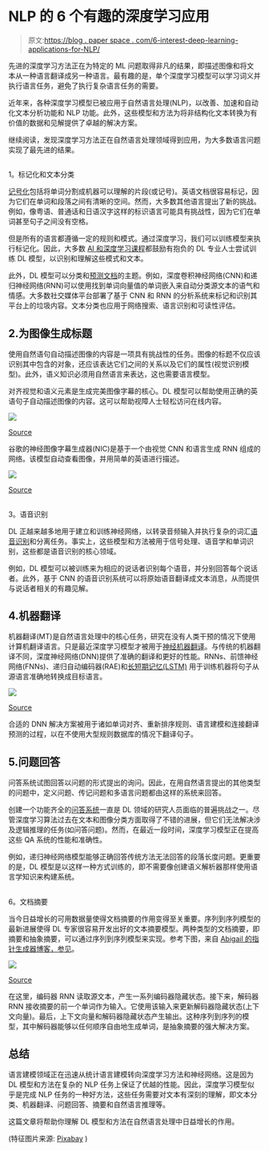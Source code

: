 # NLP 的 6 个有趣的深度学习应用

> 原文:[https://blog . paper space . com/6-interest-deep-learning-applications-for-NLP/](https://blog.paperspace.com/6-interesting-deep-learning-applications-for-nlp/)

先进的深度学习方法正在为特定的 ML 问题取得非凡的结果，即描述图像和将文本从一种语言翻译成另一种语言。最有趣的是，单个深度学习模型可以学习词义并执行语言任务，避免了执行复杂语言任务的需要。

近年来，各种深度学习模型已被应用于自然语言处理(NLP)，以改善、加速和自动化文本分析功能和 NLP 功能。此外，这些模型和方法为将非结构化文本转换为有价值的数据和见解提供了卓越的解决方案。

继续阅读，发现深度学习方法正在自然语言处理领域得到应用，为大多数语言问题实现了最先进的结果。

## 
1。标记化和文本分类

[记号化](https://nlp.stanford.edu/IR-book/html/htmledition/tokenization-1.html)包括将单词分割成机器可以理解的片段(或记号)。英语文档很容易标记，因为它们在单词和段落之间有清晰的空间。然而，大多数其他语言提出了新的挑战。例如，像粤语、普通话和日语汉字这样的标识语言可能具有挑战性，因为它们在单词甚至句子之间没有空格。

但是所有的语言都遵循一定的规则和模式。通过深度学习，我们可以训练模型来执行标记化。因此，大多数 [AI 和深度学习课程](https://www.manipalprolearn.com/data-science/post-graduate-certificate-program-artificial-intelligence-deep-learning-certification-training)都鼓励有抱负的 DL 专业人士尝试训练 DL 模型，以识别和理解这些模式和文本。

此外，DL 模型可以分类和[预测文档](https://machinelearningmastery.com/develop-word-embedding-model-predicting-movie-review-sentiment/)的主题。例如，深度卷积神经网络(CNN)和递归神经网络(RNN)可以使用找到单词向量值的单词嵌入来自动分类源文本的语气和情感。大多数社交媒体平台部署了基于 CNN 和 RNN 的分析系统来标记和识别其平台上的垃圾内容。文本分类也应用于网络搜索、语言识别和可读性评估。

## 2.为图像生成标题

使用自然语句自动描述图像的内容是一项具有挑战性的任务。图像的标题不仅应该识别其中包含的对象，还应该表达它们之间的关系以及它们的属性(视觉识别模型)。此外，语义知识必须用自然语言来表达，这也需要语言模型。

对齐视觉和语义元素是生成完美图像字幕的核心。DL 模型可以帮助使用正确的英语句子自动描述图像的内容。这可以帮助视障人士轻松访问在线内容。

![](../Images/75804eb77822a5bf4189f0c9d0a4bf59.png)

[Source](https://www.cv-foundation.org/openaccess/content_cvpr_2015/papers/Vinyals_Show_and_Tell_2015_CVPR_paper.pdf)

谷歌的神经图像字幕生成器(NIC)是基于一个由视觉 CNN 和语言生成 RNN 组成的网络。该模型自动查看图像，并用简单的英语进行描述。

![](../Images/cab815e657be402b459c3d7a8351d016.png)

[Source](https://www.cv-foundation.org/openaccess/content_cvpr_2015/papers/Vinyals_Show_and_Tell_2015_CVPR_paper.pdf)

## 
3。语音识别

DL 正越来越多地用于建立和训练神经网络，以转录音频输入并执行复杂的词汇[语音识别](https://ieeexplore.ieee.org/document/8632885/footnotes#footnotes)和分离任务。事实上，这些模型和方法被用于信号处理、语音学和单词识别，这些都是语音识别的核心领域。

例如，DL 模型可以被训练来为相应的说话者识别每个语音，并分别回答每个说话者。此外，基于 CNN 的语音识别系统可以将原始语音翻译成文本消息，从而提供与说话者相关的有趣见解。

## 4.机器翻译

机器翻译(MT)是自然语言处理中的核心任务，研究在没有人类干预的情况下使用计算机翻译语言。只是最近深度学习模型才被用于[神经机器翻译](https://www.analyticsvidhya.com/blog/2019/01/neural-machine-translation-keras/)。与传统的机器翻译不同，深度神经网络(DNN)提供了准确的翻译和更好的性能。RNNs、前馈神经网络(FNNs)、递归自动编码器(RAE)和[长短期记忆(LSTM)](https://blog.paperspace.com/training-an-lstm-and-using-the-model-in-ml5-js/) 用于训练机器将句子从源语言准确地转换成目标语言。

![](../Images/e1d78b6e4acacdc1c867ff02a9194090.png)

[Source](https://www.researchgate.net/publication/319367587_Machine_translation_using_deep_learning_An_overview)

合适的 DNN 解决方案被用于诸如单词对齐、重新排序规则、语言建模和连接翻译预测的过程，以在不使用大型规则数据库的情况下翻译句子。

## 5.问题回答

问答系统试图回答以问题的形式提出的询问。因此，在用自然语言提出的其他类型的问题中，定义问题、传记问题和多语言问题都由这样的系统来回答。

创建一个功能齐全的[问答系统](https://www.sciencedirect.com/science/article/pii/S1877050918308226)一直是 DL 领域的研究人员面临的普遍挑战之一。尽管深度学习算法过去在文本和图像分类方面取得了不错的进展，但它们无法解决涉及逻辑推理的任务(如问答问题)。然而，在最近一段时间，深度学习模型正在提高这些 QA 系统的性能和准确性。

例如，递归神经网络模型能够正确回答传统方法无法回答的段落长度问题。更重要的是，DL 模型是以这样一种方式训练的，即不需要像创建语义解析器那样使用语言学知识来构建系统。

## 
6。文档摘要

当今日益增长的可用数据量使得文档摘要的作用变得至关重要。序列到序列模型的最新进展使得 DL 专家很容易开发出好的文本摘要模型。两种类型的文档摘要，即摘要和抽象摘要，可以通过序列到序列模型来实现。参考下图，来自 [Abigail 的指针生成器博客，参见](http://www.abigailsee.com/)。

![](../Images/1484a79bde8f2a23ab7e7c83929846b0.png)

[Source](http://www.abigailsee.com/2017/04/16/taming-rnns-for-better-summarization.html)

在这里，编码器 RNN 读取源文本，产生一系列编码器隐藏状态。接下来，解码器 RNN 接收摘要的前一个单词作为输入。它使用该输入来更新解码器隐藏状态(上下文向量)。最后，上下文向量和解码器隐藏状态产生输出。这种序列到序列的模型，其中解码器能够以任何顺序自由地生成单词，是抽象摘要的强大解决方案。

## 总结

语言建模领域正在迅速从统计语言建模转向深度学习方法和神经网络。这是因为 DL 模型和方法在复杂的 NLP 任务上保证了优越的性能。因此，深度学习模型似乎是完成 NLP 任务的一种好方法，这些任务需要对文本有深刻的理解，即文本分类、机器翻译、问题回答、摘要和自然语言推理等。

这篇文章将帮助你理解 DL 模型和方法在自然语言处理中日益增长的作用。

(特征图片来源: [Pixabay](https://www.pexels.com/photo/coffee-writing-computer-blogging-34676/) )